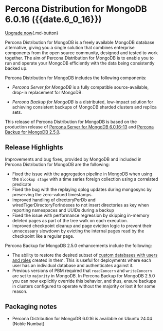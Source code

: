 # Percona Distribution for MongoDB 6.0.16 ({{date.6_0_16}})

[Upgrade now](minor-upgrade.md){.md-button}


Percona Distribution for MongoDB is a freely available MongoDB database alternative, giving you a single solution that combines enterprise components from the open source community, designed and tested to work together. The aim of Percona Distribution for MongoDB is to enable you to run and operate your
MongoDB efficiently with the data being consistently backed up.


Percona Distribution for MongoDB includes the following components:

* *Percona Server for MongoDB* is a fully compatible source-available, drop-in replacement
for MongoDB.

* *Percona Backup for MongoDB* is a distributed, low-impact solution for achieving
consistent backups of MongoDB sharded clusters and replica sets.

This release of Percona Distribution for MongoDB is based on the production release of [Percona Server for MongoDB 6.0.16-13](https://docs.percona.com/percona-server-for-mongodb/6.0/release_notes/6.0.16-13.html) and [Percona Backup for MongoDB 2.5.0](https://docs.percona.com/percona-backup-mongodb/release-notes/2.5.0.html).


## Release Highlights

Improvements and bug fixes, provided by MongoDB and included in Percona Distribution for MongoDB are the following:

* Fixed the issue with the aggregation pipeline in MongoDB when using the `$lookup stage` with a time series foreign collection using a correlated predicate
* Fixed the bug with the replaying oplog updates during mongosync by preserving the zero-valued timestamps.
* Improved handling of directoryPerDb and wiredTigerDirectoryForIndexes to not insert directories as key when reporting namespaces and UUIDs during a backup   
* Fixed the issue with performance regression by skipping in-memory deleted pages as part of the tree walk on each execution.
* Improved checkpoint cleanup and page eviction logic to prevent their unnecessary slowdown by evicting the internal pages read by the checkpoint like a regular page. 

Percona Backup for MongoDB 2.5.0 enhancements include the following:

* The ability to restore the desired subset of [custom databases with users and roles](https://docs.percona.com/percona-backup-mongodb/features/selective-backup.html#restore-a-database-with-users-and-roles) created in them. This is useful for deployments where each user has an individual database and authenticates against it.
* Previous versions of PBM required that `readConcern` and `writeConcern` are set to `majority` in MongoDB. In Percona Backup for MongoDB 2.5.0 you can now explicitly override this behavior, and thus, ensure backups in clusters configured to operate without the majority or lost it for some reason.

## Packaging notes

* Percona Distribution for MongoDB 6.0.16 is available on Ubuntu 24.04 (Noble Numbat)
